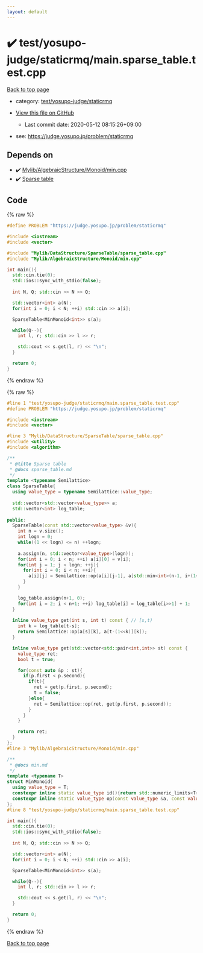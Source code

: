 ```yaml
---
layout: default
---
```


<!-- mathjax config similar to math.stackexchange -->
<script type="text/javascript" async
  src="https://cdnjs.cloudflare.com/ajax/libs/mathjax/2.7.5/MathJax.js?config=TeX-MML-AM_CHTML">
</script>
<script type="text/x-mathjax-config">
  MathJax.Hub.Config({
    TeX: { equationNumbers: { autoNumber: "AMS" }},
    tex2jax: {
      inlineMath: [ ['$','$'] ],
      processEscapes: true
    },
    "HTML-CSS": { matchFontHeight: false },
    displayAlign: "left",
    displayIndent: "2em"
  });
</script>

<script type="text/javascript" src="https://cdnjs.cloudflare.com/ajax/libs/jquery/3.4.1/jquery.min.js"></script>
<script src="https://cdn.jsdelivr.net/npm/jquery-balloon-js@1.1.2/jquery.balloon.min.js" integrity="sha256-ZEYs9VrgAeNuPvs15E39OsyOJaIkXEEt10fzxJ20+2I=" crossorigin="anonymous"></script>
<script type="text/javascript" src="../../../../assets/js/copy-button.js"></script>
<link rel="stylesheet" href="../../../../assets/css/copy-button.css" />


# :heavy_check_mark: test/yosupo-judge/staticrmq/main.sparse_table.test.cpp

<a href="../../../../index.html">Back to top page</a>

* category: <a href="../../../../index.html#5680c9d4a5622c4318d3dde130a2c657">test/yosupo-judge/staticrmq</a>
* <a href="{{ site.github.repository_url }}/blob/master/test/yosupo-judge/staticrmq/main.sparse_table.test.cpp">View this file on GitHub</a>
    - Last commit date: 2020-05-12 08:15:26+09:00


* see: <a href="https://judge.yosupo.jp/problem/staticrmq">https://judge.yosupo.jp/problem/staticrmq</a>


## Depends on

* :heavy_check_mark: <a href="../../../../library/Mylib/AlgebraicStructure/Monoid/min.cpp.html">Mylib/AlgebraicStructure/Monoid/min.cpp</a>
* :heavy_check_mark: <a href="../../../../library/Mylib/DataStructure/SparseTable/sparse_table.cpp.html">Sparse table</a>


## Code

<a id="unbundled"></a>
{% raw %}
```cpp
#define PROBLEM "https://judge.yosupo.jp/problem/staticrmq"

#include <iostream>
#include <vector>

#include "Mylib/DataStructure/SparseTable/sparse_table.cpp"
#include "Mylib/AlgebraicStructure/Monoid/min.cpp"

int main(){
  std::cin.tie(0);
  std::ios::sync_with_stdio(false);
  
  int N, Q; std::cin >> N >> Q;

  std::vector<int> a(N);
  for(int i = 0; i < N; ++i) std::cin >> a[i];

  SparseTable<MinMonoid<int>> s(a);

  while(Q--){
    int l, r; std::cin >> l >> r;

    std::cout << s.get(l, r) << "\n";
  }

  return 0;
}

```
{% endraw %}

<a id="bundled"></a>
{% raw %}
```cpp
#line 1 "test/yosupo-judge/staticrmq/main.sparse_table.test.cpp"
#define PROBLEM "https://judge.yosupo.jp/problem/staticrmq"

#include <iostream>
#include <vector>

#line 3 "Mylib/DataStructure/SparseTable/sparse_table.cpp"
#include <utility>
#include <algorithm>

/**
 * @title Sparse table
 * @docs sparse_table.md
 */
template <typename Semilattice>
class SparseTable{
  using value_type = typename Semilattice::value_type;
  
  std::vector<std::vector<value_type>> a;
  std::vector<int> log_table;
  
public:
  SparseTable(const std::vector<value_type> &v){
    int n = v.size();
    int logn = 0;
    while((1 << logn) <= n) ++logn;
    
    a.assign(n, std::vector<value_type>(logn));
    for(int i = 0; i < n; ++i) a[i][0] = v[i];
    for(int j = 1; j < logn; ++j){
      for(int i = 0; i < n; ++i){
        a[i][j] = Semilattice::op(a[i][j-1], a[std::min<int>(n-1, i+(1<<(j-1)))][j-1]);
      }
    }

    log_table.assign(n+1, 0);
    for(int i = 2; i < n+1; ++i) log_table[i] = log_table[i>>1] + 1;
  }
  
  inline value_type get(int s, int t) const { // [s,t)
    int k = log_table[t-s];
    return Semilattice::op(a[s][k], a[t-(1<<k)][k]);
  }

  inline value_type get(std::vector<std::pair<int,int>> st) const {
    value_type ret;
    bool t = true;

    for(const auto &p : st){
      if(p.first < p.second){
        if(t){
          ret = get(p.first, p.second);
          t = false;
        }else{
          ret = Semilattice::op(ret, get(p.first, p.second));
        }
      }
    }

    return ret;
  }
};
#line 3 "Mylib/AlgebraicStructure/Monoid/min.cpp"

/**
 * @docs min.md
 */
template <typename T>
struct MinMonoid{
  using value_type = T;
  constexpr inline static value_type id(){return std::numeric_limits<T>::max();}
  constexpr inline static value_type op(const value_type &a, const value_type &b){return std::min(a, b);}
};
#line 8 "test/yosupo-judge/staticrmq/main.sparse_table.test.cpp"

int main(){
  std::cin.tie(0);
  std::ios::sync_with_stdio(false);
  
  int N, Q; std::cin >> N >> Q;

  std::vector<int> a(N);
  for(int i = 0; i < N; ++i) std::cin >> a[i];

  SparseTable<MinMonoid<int>> s(a);

  while(Q--){
    int l, r; std::cin >> l >> r;

    std::cout << s.get(l, r) << "\n";
  }

  return 0;
}

```
{% endraw %}

<a href="../../../../index.html">Back to top page</a>

